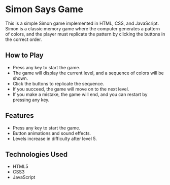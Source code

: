 # Simon Says Game

This is a simple Simon game implemented in HTML, CSS, and JavaScript. Simon is a classic memory game where the computer generates a pattern of colors, and the player must replicate the pattern by clicking the buttons in the correct order.

## How to Play

- Press any key to start the game.
- The game will display the current level, and a sequence of colors will be shown.
- Click the buttons to replicate the sequence.
- If you succeed, the game will move on to the next level.
- If you make a mistake, the game will end, and you can restart by pressing any key.

## Features

- Press any key to start the game.
- Button animations and sound effects.
- Levels increase in difficulty after level 5.

## Technologies Used

- HTML5
- CSS3
- JavaScript
